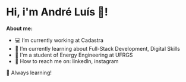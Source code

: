 <h1>
Hi, i'm André Luís 👋! 
</h1>

**About me:**
- 💻 I’m currently working at Cadastra
- 📝 I’m currently learning about Full-Stack Development, Digital Skills
- 🚀 I'm a student of Energy Engineering at UFRGS 
- 👯 How to reach me on: linkedln, instagram



🚀 Always learning!
